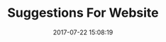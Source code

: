 ---
layout: page
title: "Suggestions For Website"
category: sug
date: 2017-07-22 15:08:19
order: 1
disqus: 1
---